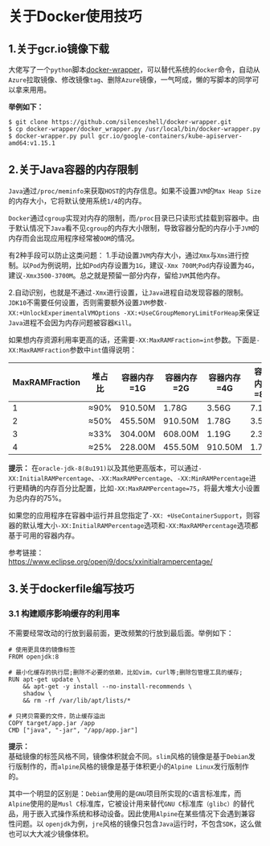 # 关于Docker使用技巧

## 1.关于gcr.io镜像下载
大佬写了一个`python`脚本[docker-wrapper](https://github.com/silenceshell/docker_wrapper)，可以替代系统的`docker`命令，自动从`Azure`拉取镜像、修改镜像`tag`、删除`Azure`镜像，一气呵成，懒的写脚本的同学可以拿来用用。

**举例如下：**  
```shell
$ git clone https://github.com/silenceshell/docker-wrapper.git
$ cp docker-wrapper/docker_wrapper.py /usr/local/bin/docker-wrapper.py
$ docker-wrapper.py pull gcr.io/google-containers/kube-apiserver-amd64:v1.15.1
```

## 2.关于Java容器的内存限制

`Java`通过`/proc/meminfo`来获取`HOST`的内存信息。如果不设置`JVM`的`Max Heap Size`的内存大小，它将默认使用系统`1/4`的内存。

`Docker`通过`cgroup`实现对内存的限制，而`/proc`目录已只读形式挂载到容器中。由于默认情况下`Java`看不见`cgroup`的内存大小限制，导致容器分配的内存小于`JVM`的内存而会出现应用程序经常被`OOM`的情况。

有2种手段可以防止这类问题：
1.手动设置`JVM`内存大小，通过`Xmx`与`Xms`进行控制。以`Pod`为例说明，比如`Pod`内存设置为`1G`，建议`-Xmx 700M`;`Pod`内存设置为`4G`，建议`-Xmx3500-3700M`。总之就是预留一部分内存，留给`JVM`其他内存。

2.自动识别，也就是不通过`-Xmx`进行设置，让`Java`进程自动发现容器的限制。`JDK10`不需要任何设置，否则需要额外设置`JVM`参数`-XX:+UnlockExperimentalVMOptions -XX:+UseCGroupMemoryLimitForHeap`来保证`Java`进程不会因为内存问题被容器`Kill`。

如果想内存资源利用率更高的话，还需要`-XX:MaxRAMFraction=int`参数。下面是`-XX:MaxRAMFraction`参数中`int`值得说明： 

MaxRAMFraction | 堆占比 | 容器内存=1G | 容器内存=2G | 容器内存=4G | 容器内存=8G | 容器内存=16G
------------   | ----- | ---------- | ---------- | ---------- | ---------- | ---------- 
1              |  ≈90% |    910.50M |   1.78G    |    3.56G   |    7.11G   |   14.22G
2              |  ≈50% |    455.50M |  910.50M   |    1.78G   |    3.56G   |   7.11G
3              |  ≈33% |    304.00M |  608.00M   |    1.19G   |    2.37G   |   4.74G
4              |  ≈25% |    228.00M |  455.50M   |    910.50M |    1.78G   |   3.56G

**提示：** 在`oracle-jdk-8(8u191)`以及其他更高版本，可以通过`-XX:InitialRAMPercentage`、`-XX:MaxRAMPercentage`、`-XX:MinRAMPercentage`进行更精确的内存百分比配置，比如`-XX:MaxRAMPercentage=75`，将最大堆大小设置为总内存的75%。

如果您的应用程序在容器中运行并且您指定了`-XX: +UseContainerSupport`，则容器的默认堆大小`-XX:InitialRAMPercentage`选项和`-XX:MaxRAMPercentage`选项都基于可用的容器内存。

参考链接：  
https://www.eclipse.org/openj9/docs/xxinitialrampercentage/

## 3.关于dockerfile编写技巧

### 3.1 构建顺序影响缓存的利用率

不需要经常改动的行放到最前面，更改频繁的行放到最后面。举例如下：
```shell
# 使用更具体的镜像标签
FROM openjdk:8

# 最小化缓存的执行层;删除不必要的依赖，比如vim，curl等;删除包管理工具的缓存;
RUN apt-get update \
    && apt-get -y install --no-install-recommends \
    shadow \
    && rm -rf /var/lib/apt/lists/*

# 只拷贝需要的文件，防止缓存溢出
COPY target/app.jar /app
CMD ["java", "-jar", "/app/app.jar"]
```

**提示：**  
基础镜像的标签风格不同，镜像体积就会不同。`slim`风格的镜像是基于`Debian`发行版制作的，而`alpine`风格的镜像是基于体积更小的`Alpine Linux`发行版制作的。  

其中一个明显的区别是：`Debian`使用的是`GNU`项目所实现的`C`语言标准库，而`Alpine`使用的是`Musl C`标准库，它被设计用来替代`GNU C`标准库`（glibc）`的替代品，用于嵌入式操作系统和移动设备。因此使用`Alpine`在某些情况下会遇到兼容性问题。以 `openjdk`为例，`jre`风格的镜像只包含`Java`运行时，不包含`SDK`，这么做也可以大大减少镜像体积。
